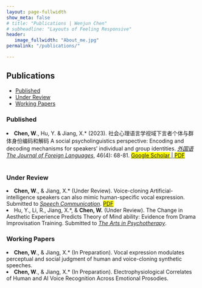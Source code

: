 ```yaml
---
layout: page-fullwidth
show_meta: false
# title: "Publications | Wenjun Chen"
# subheadline: "Layouts of Feeling Responsive"
header:
   image_fullwidth: "About_me.jpg"
permalink: "/publications/"

---
```

<!-- https://raw.githubusercontent.com/wenjunchen29/web/ca227c12e296d8d1493b3843cd8d55ba830add7f/images/logo.png -->

<div id="publications">
  <h2>Publications</h2>
  <ul>
    <li><a href="#Published">Published</a></li>
    <li><a href="#Under Review">Under Review</a></li>
    <li><a href="#Working Papers">Working Papers</a></li>

  </ul>
  <h3 id="Published">Published</h3>
  <u1>
    <li><strong>Chen, W</strong>., Hu, Y. & Jiang, X.* (2023). 社会心理语言学视域下言者个体与群体身份编码和解码 A social psycholinguistics perspective: Encoding and decoding mechanisms for speakers’ individual and group identities. <a href="http://jfl.shisu.edu.cn/CN/abstract/abstract729.shtml" target="_blank"><em>外国语 The Journal of Foreign Languages</em></a>, 46(4): 68-81. 
    <a href="https://scholar.google.co.uk/citations?view_op=view_citation&hl=zh-TW&user=iF2CM7sAAAAJ&sortby=pubdate&citation_for_view=iF2CM7sAAAAJ:DwWRdx-KAo4C" target="_blank"><span style="background-color:yellow">Google Scholar</span> | <a href="{{ site.url }}{{ site.baseurl }}/files/Publication_1_Wenjun_CHEN.pdf" target="_blank"><span style="background-color:yellow">PDF</span></a><br><br>

  <h3 id="Under Review">Under Review</h3>
    <li><strong>Chen, W</strong>., & Jiang, X.* (Under Review). Voice-cloning Artificial-intelligence speakers can also mimic human-specific vocal expression. Submitted to <a href="https://www.sciencedirect.com/journal/speech-communication" target="_blank"><em>Speech Communication</em></a>.   <a href="{{ site.url }}{{ site.baseurl }}/files/Publication_2_Wenjun_CHEN.pdf" target="_blank"><span style="background-color:yellow">PDF</span></a>   
    <li> Hu, Y., Li, R., Jiang, X.*, & <strong>Chen, W.</strong> (Under Review). The Change in Aesthetic Experience Predicts Theory of Mind ability: Evidence from Drama Improvisation Training. Submitted to <a href="https://www.sciencedirect.com/journal/the-arts-in-psychotherapy" target="_blank"><em>The Arts in Psychotherapy</em></a>.  
 
  <h3 id="Working Papers">Working Papers</h3>
    <li><strong>Chen, W</strong>., & Jiang, X.* (In Preparation). Vocal expression modulates perceptual and social judgment of human and voice-cloning synthetic speeches.
    <li><strong>Chen, W</strong>., & Jiang, X.* (In Preparation). Electrophysiological Correlates of Human and AI Voice Recognition Across Emotional Prosodies. 




  <u1>
  <!-- </ul>
  <h3 id="2022">2022</h3>
  <ul>
    <li>Bara, I., Binney, R. J., & Ramsey, R. (2022). Investigating the Role of Working Memory Resources across Aesthetic and Non-Aesthetic Judgments. Quarterly Journal of Experimental Psychology. <a href="pdf">pdf</a>  <a href="doi">doi</a>  <a href="Open Science Framework">Open Science Framework</a>  <a href="preprint">preprint</a></li>
  </ul>
  <h3 id="2021">2021</h3>
  <ul>
    <li>Bara, I., Darda, K. M., Kurz, A. S., & Ramsey, R. (2021). Functional Specificity and Neural Integration in the Aesthetic Appreciation of Artworks with Implied Motion. European Journal of Neuroscience. <a href="pdf">pdf</a>  <a href="doi">doi</a>  <a href="Open Science Framework">Open Science Framework</a>  <a href="preprint">preprint</a></li>
  </ul> -->
